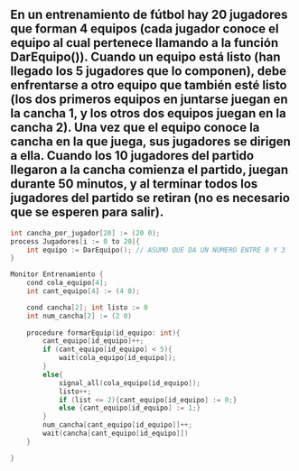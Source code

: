 ## En un entrenamiento de fútbol hay 20 jugadores que forman 4 equipos (cada jugador conoce el equipo al cual pertenece llamando a la función DarEquipo()). Cuando un equipo está listo (han llegado los 5 jugadores que lo componen), debe enfrentarse a otro equipo que también esté listo (los dos primeros equipos en juntarse juegan en la cancha 1, y los otros dos equipos juegan en la cancha 2). Una vez que el equipo conoce la cancha en la que juega, sus jugadores se dirigen a ella. Cuando los 10 jugadores del partido llegaron a la cancha comienza el partido, juegan durante 50 minutos, y al terminar todos los jugadores del partido se retiran (no es necesario que se esperen para salir).

```c
int cancha_por_jugador[20] := (20 0);
process Jugadores[i := 0 to 20]{
    int equipo := DarEquipo(); // ASUMO QUE DA UN NUMERO ENTRE 0 Y 3
}

Monitor Entrenamiento {
    cond cola_equipo[4]; 
    int cant_equipo[4] := (4 0); 

    cond cancha[2]; int listo := 0
    int num_cancha[2] := (2 0)
    
    procedure formarEquip(id_equipo: int){
        cant_equipo[id_equipo]++;
        if (cant_equipo[id_equipo] < 5){
            wait(cola_equipo[id_equipo]);
        }
        else{
            signal_all(cola_equipo[id_equipo]);
            listo++;
            if (list <= 2){cant_equipo[id_equipo] := 0;}
            else {cant_equipo[id_equipo] := 1;}
        }
        num_cancha[cant_equipo[id_equipo]]++;
        wait(cancha[cant_equipo[id_equipo]])
    }

}
```



